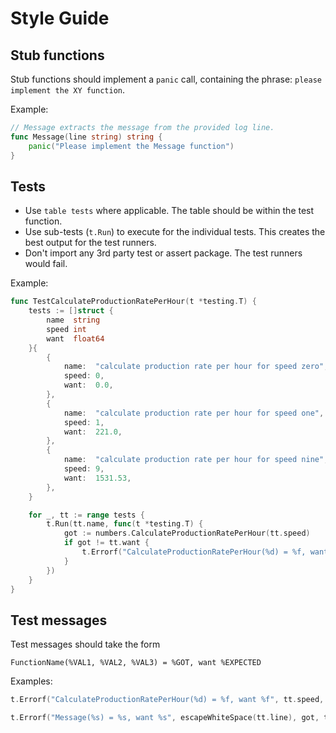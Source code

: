 # Style Guide

## Stub functions

Stub functions should implement a `panic` call, containing the phrase: `please implement the XY function`.

Example:
```go
// Message extracts the message from the provided log line.
func Message(line string) string {
	panic("Please implement the Message function")
}
```

## Tests

- Use `table tests` where applicable. The table should be within the test function.
- Use sub-tests (`t.Run`) to execute for the individual tests. This creates the best output for the test runners.
- Don't import any 3rd party test or assert package. The test runners would fail.

Example:
```go
func TestCalculateProductionRatePerHour(t *testing.T) {
	tests := []struct {
		name  string
		speed int
		want  float64
	}{
		{
			name:  "calculate production rate per hour for speed zero",
			speed: 0,
			want:  0.0,
		},
		{
			name:  "calculate production rate per hour for speed one",
			speed: 1,
			want:  221.0,
		},
		{
			name:  "calculate production rate per hour for speed nine",
			speed: 9,
			want:  1531.53,
		},
	}

	for _, tt := range tests {
		t.Run(tt.name, func(t *testing.T) {
			got := numbers.CalculateProductionRatePerHour(tt.speed)
			if got != tt.want {
				t.Errorf("CalculateProductionRatePerHour(%d) = %f, want %f", tt.speed, got, tt.want)
			}
		})
	}
}
```

## Test messages

Test messages should take the form

```
FunctionName(%VAL1, %VAL2, %VAL3) = %GOT, want %EXPECTED
```

Examples:
```go
t.Errorf("CalculateProductionRatePerHour(%d) = %f, want %f", tt.speed, got, tt.want)
```

```go
t.Errorf("Message(%s) = %s, want %s", escapeWhiteSpace(tt.line), got, tt.want)
```
